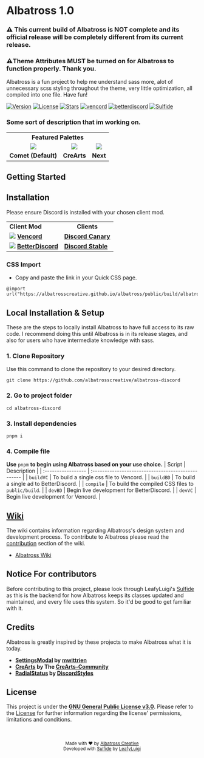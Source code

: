 # Albatross 1.0
### ⚠️ This current build of Albatross is NOT complete and its official release will be completely different from its current release.
### ⚠️Theme Attributes MUST be turned on for Albatross to function properly. Thank you.
Albatross is a fun project to help me understand sass more, alot of unnecessary scss styling throughout the theme, very little optimization, all compiled into one file. Have fun!

[![Version](https://img.shields.io/github/manifest-json/v/albatrosscreative/albatross-discord?style=for-the-badge&labelColor=404c5a&color=0a4d41)](.github/docs/changelog.md)
[![License](https://img.shields.io/github/license/albatrosscreative/albatross-discord?style=for-the-badge&labelColor=404c5a&color=0a4d41)](license)
[![Stars](https://img.shields.io/github/stars/albatrosscreative/albatross-discord?style=for-the-badge&labelColor=404c5a&color=0a4d41)](https://github.com/albatrosscreative/albatross-discord/stargazers)
[![vencord](https://img.shields.io/badge/vencord-mod?style=for-the-badge&color=404c5a)](https://vencord.dev)
[![betterdiscord](https://img.shields.io/badge/betterdiscord-mod?style=for-the-badge&color=404c5a)](https://vencord.dev)
[![Sulfide](https://img.shields.io/badge/sulfide-language?style=for-the-badge&color=404c5a)](https://github.com/LeafyLuigi/sulfide)

### Some sort of description that im working on.
<table >
  <tr >
    <td align=center colspan="3"><strong>Featured Palettes<strong></td>
  </tr>
    <tr>
    <td align=center><img src="https://github.com/user-attachments/assets/863e5f6f-6d35-4548-969b-7b1f7c24267c"></td>
    <td align=center><img src="https://github.com/user-attachments/assets/65af82b6-1c47-44a4-b76f-a888ee1e4786"></td>
    <td align=center><img src="https://github.com/user-attachments/assets/f61ae4ba-11e8-4c37-a7c6-0bc6ad5ac79b"></td>
  </tr>
  <tr>
    <td align=center><strong>Comet (Default)</strong></td>
    <td align=center><strong>CreArts</strong></td>
    <td align=center><strong>Next</strong></td>
  </tr>
</table>

## Getting Started

## Installation
Please ensure Discord is installed with your chosen client mod.
<table>
  <tr>
    <td><strong>Client Mod</strong></td>
    <td align=center colspan="3"><strong>Clients</strong></td>
  </tr>
    <tr>
        <td>
            <img src="https://discord-extensions.github.io/assets/icons/vencord.gif">
            <a href="https://vencord.dev/download/">
                <strong>Vencord</strong>
            </a>
        </td>
        <td>
            <a href="https://discord.com/api/downloads/distributions/app/installers/latest?platform=win&channel=canary&arch=x64">
                <strong>Discord Canary</strong>
            </a>
        </td>
    </tr>
    <tr>
        <td>
            <img src="https://discord-extensions.github.io/assets/icons/betterdiscord.png">
            <a href="https://betterdiscord.app">
                <strong>BetterDiscord</strong>
            </a>
        </td>
        <td>
            <a href="https://discord.com/api/downloads/distributions/app/installers/latest?platform=win&channel=canary&arch=x64">
                <strong>Discord Stable</strong>
            </a>  
        </td>
    </tr>
  </tr>
</table>

### CSS Import
- Copy and paste the link in your Quick CSS page.
```
@import url("https://albatrosscreative.github.io/albatross/public/build/albatross.css");
```

## Local Installation & Setup
These are the steps to locally install Albatross to have full access to its raw code. I recommend doing this until Albatross is in its release stages, and also for users who have intermediate knowledge with sass. 
### 1. Clone Repository 
Use this command to clone the repository to your desired directory.
```
git clone https://github.com/albatrosscreative/albatross-discord
```

### 2. Go to project folder
```
cd albatross-discord
```

### 3. Install dependencies
```
pnpm i
```
### 4. Compile file

**Use** `pnpm` **to begin using Albatross based on your use choice.**
| Script             | Description                                        |
| :----------------- | :------------------------------------------------- |
| `buildVC`          | To build a single css file to Vencord.             |
| `buildBD`          | To build a single ad to BetterDiscord.             |
| `compile`          | To build the compiled CSS files to `public/build`. |
| `devBD` | Begin live development for BetterDiscord.          |
| `devVC`       | Begin live development for Vencord.                |

## [Wiki](https://github.com/albatrosscreative/albatross-discord/wiki)
The wiki contains information regarding Albatross's design system and development process. To contribute to Albatross please read the [contribution](https://github.com/albatrosscreative/albatross-discord/wiki) section of the wiki.

- [Albatross Wiki](https://github.com/albatrosscreative/albatross-discord/wiki)

## Notice For contributors
Before contributing to this project, please look through LeafyLuigi's [Sulfide](https://github.com/LeafyLuigi/sulfide) as this is the backend for how Albatross keeps its classes updated and maintained, and every file uses this system. So it'd be good to get familiar with it.

## Credits
Albatross is greatly inspired by these projects to make Albatross what it is today.

- **[SettingsModal](https://github.com/mwittrien/BetterDiscordAddons/tree/master/Themes/SettingsModal) by [mwittrien](https://github.com/mwittrien)**
- **[CreArts](https://github.com/CreArts-Community/CreArts-Discord) by The [CreArts-Community](https://github.com/CreArts-Community)**
- **[RadialStatus](https://github.com/DiscordStyles/RadialStatus) by [DiscordStyles](https://github.com/DiscordStyles)** 

## License

This project is under the **[GNU General Public License v3.0](https://spdx.org/licenses/GPL-3.0-or-later.html)**. Please refer to the [License](license) for further information regarding the license' permissions, limitations and conditions.

<br>
<br>

<div align="center">
<small>Made with ♥️ by <a href="https://github.com/albatrosscreative">Albatross Creative</a></small>
<br>
<small>Developed with <a href="https://github.com/LeafyLuigi/sulfide">Sulfide</a> by <a href="https://github.com/leafyluigi">LeafyLuigi</a></small>
</div>
